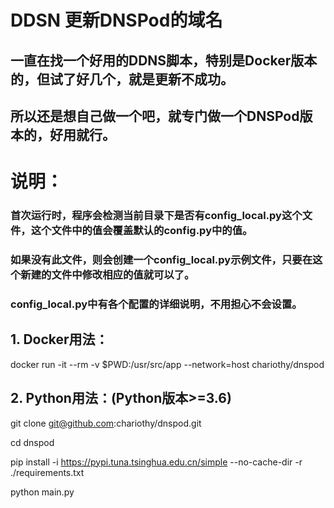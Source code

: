# DDSN 更新DNSPod的域名

## 一直在找一个好用的DDNS脚本，特别是Docker版本的，但试了好几个，就是更新不成功。

## 所以还是想自己做一个吧，就专门做一个DNSPod版本的，好用就行。

# 说明：
### 首次运行时，程序会检测当前目录下是否有**config_local.py**这个文件，这个文件中的值会覆盖默认的**config.py**中的值。
### 如果没有此文件，则会创建一个**config_local.py**示例文件，只要在这个新建的文件中修改相应的值就可以了。
### config_local.py中有各个配置的详细说明，不用担心不会设置。

## 1. Docker用法：
docker run -it --rm -v $PWD:/usr/src/app --network=host chariothy/dnspod

## 2. Python用法：(Python版本>=3.6)
git clone git@github.com:chariothy/dnspod.git

cd dnspod

pip install -i https://pypi.tuna.tsinghua.edu.cn/simple --no-cache-dir -r ./requirements.txt

python main.py

